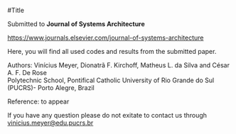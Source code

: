 #Title

Submitted to **Journal of Systems Architecture**

https://www.journals.elsevier.com/journal-of-systems-architecture

Here, you will find all used codes and results from the submitted paper.</br>


Authors: Vinícius Meyer, Dionatrã F. Kirchoff, Matheus L. da Silva and César A. F. De Rose</br> 
Polytechnic School, Pontifical Catholic University of Rio Grande do Sul (PUCRS)- Porto Alegre, Brazil</br> 

Reference: to appear</br> 

If you have any question please do not exitate to contact us through vinicius.meyer@edu.pucrs.br</br>


